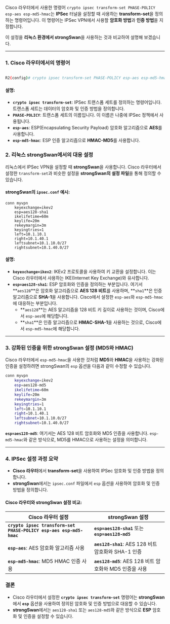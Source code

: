 
Cisco 라우터에서 사용한 명령어 `crypto ipsec transform-set PHASE-POLICY esp-aes esp-md5-hmac`는 **IPSec** 터널을 설정할 때 사용하는 **transform-set**을 정의하는 명령어입니다. 이 명령어는 IPSec VPN에서 사용할 **암호화 방법**과 **인증 방법**을 지정합니다.

이 설정을 **리눅스 환경에서 strongSwan**을 사용하는 것과 비교하여 설명해 보겠습니다.


---
### 1. **Cisco 라우터에서의 명령어**

``` bash

R2(config)# crypto ipsec transform-set PHASE-POLICY esp-aes esp-md5-hmac
```


#### **설명**:

- **`crypto ipsec transform-set`**: IPSec 트랜스폼 세트를 정의하는 명령어입니다. 트랜스폼 세트는 데이터의 암호화 및 인증 방법을 정의합니다.
- **`PHASE-POLICY`**: 트랜스폼 세트의 이름입니다. 이 이름은 나중에 IPSec 정책에서 사용됩니다.
- **`esp-aes`**: ESP(Encapsulating Security Payload) 암호화 알고리즘으로 **AES**를 사용합니다.
- **`esp-md5-hmac`**: ESP 인증 알고리즘으로 **HMAC-MD5**를 사용합니다.

### 2. **리눅스 strongSwan에서의 대응 설정**

리눅스에서 IPSec VPN을 설정할 때 **strongSwan**을 사용합니다. Cisco 라우터에서 설정한 `transform-set`과 비슷한 설정을 **strongSwan의 설정 파일**을 통해 정의할 수 있습니다.


#### **strongSwan의 `ipsec.conf` 예시:**

```
conn myvpn 
	keyexchange=ikev2 
	esp=aes128-sha1 
	ikelifetime=60m 
	keylife=20m 
	rekeymargin=3m 
	keyingtries=1 
	left=10.1.10.1 
	right=10.1.40.1 
	leftsubnet=10.1.10.0/27 
	rightsubnet=10.1.40.0/27
```

#### **설명**:

- **`keyexchange=ikev2`**: IKEv2 프로토콜을 사용하여 키 교환을 설정합니다. 이는 Cisco 라우터에서 사용하는 IKE(Internet Key Exchange)와 유사합니다.
- **`esp=aes128-sha1`**: ESP 암호화와 인증을 정의하는 부분입니다. 여기서 **`aes128`**은 암호화 알고리즘으로 **AES 128 비트**를 사용하며, **`sha1`**은 인증 알고리즘으로 **SHA-1**을 사용합니다. Cisco에서 설정한 `esp-aes`와 `esp-md5-hmac`에 대응하는 부분입니다.
    - **`aes128`**는 AES 알고리즘을 128 비트 키 길이로 사용하는 것이며, Cisco에서 `esp-aes`에 해당합니다.
    - **`sha1`**은 인증 알고리즘으로 **HMAC-SHA-1**을 사용하는 것으로, Cisco에서 `esp-md5-hmac`에 해당합니다.

---
### 3. **강화된 인증을 위한 strongSwan 설정 (MD5와 HMAC)**


Cisco 라우터에서 `esp-md5-hmac`을 사용한 것처럼 **MD5**와 **HMAC**을 사용하는 강화된 인증을 설정하려면 strongSwan의 `esp` 옵션을 다음과 같이 수정할 수 있습니다.


``` bash
conn myvpn 
	keyexchange=ikev2 
	esp=aes128-md5 
	ikelifetime=60m 
	keylife=20m 
	rekeymargin=3m 
	keyingtries=1 
	left=10.1.10.1 
	right=10.1.40.1 
	leftsubnet=10.1.10.0/27 
	rightsubnet=10.1.40.0/27
```

**`esp=aes128-md5`**: 여기서는 AES 128 비트 암호화와 MD5 인증을 사용합니다. `esp-md5-hmac`와 같은 방식으로, MD5를 HMAC으로 사용하는 설정을 의미합니다.

---


### 4. **IPSec 설정 과정 요약**

- **Cisco 라우터**에서 **transform-set**을 사용하여 IPSec 암호화 및 인증 방법을 정의합니다.
- **strongSwan**에서는 `ipsec.conf` 파일에서 `esp` 옵션을 사용하여 암호화 및 인증 방법을 정의합니다.

#### **Cisco 라우터와 strongSwan 설정 비교:**

|**Cisco 라우터 설정**|**strongSwan 설정**|
|---|---|
|**`crypto ipsec transform-set PHASE-POLICY esp-aes esp-md5-hmac`**|**`esp=aes128-sha1`** 또는 **`esp=aes128-md5`**|
|**`esp-aes`**: AES 암호화 알고리즘 사용|**`aes128-sha1`**: AES 128 비트 암호화와 SHA-1 인증|
|**`esp-md5-hmac`**: MD5 HMAC 인증 사용|**`aes128-md5`**: AES 128 비트 암호화와 MD5 인증을 사용|

### **결론**

- Cisco 라우터에서 설정한 **`crypto ipsec transform-set`** 명령어는 **strongSwan**에서 **`esp`** 옵션을 사용하여 정의된 암호화 및 인증 방법으로 대응할 수 있습니다.
- **strongSwan**에서는 `aes128-sha1` 또는 `aes128-md5`와 같은 방식으로 **ESP** 암호화 및 인증을 설정할 수 있습니다.